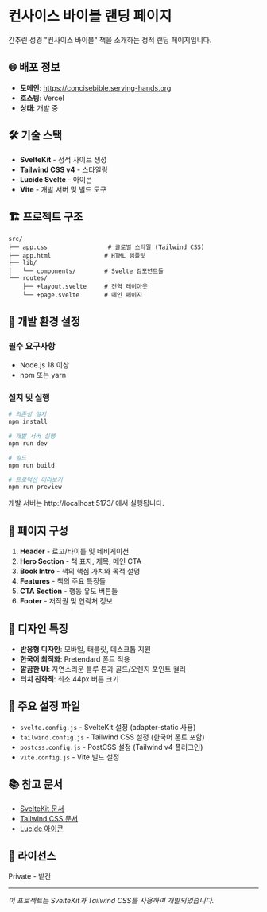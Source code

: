 # 컨사이스 바이블 랜딩 페이지

간추린 성경 "컨사이스 바이블" 책을 소개하는 정적 랜딩 페이지입니다.

## 🌐 배포 정보

- **도메인**: https://concisebible.serving-hands.org
- **호스팅**: Vercel
- **상태**: 개발 중

## 🛠 기술 스택

- **SvelteKit** - 정적 사이트 생성
- **Tailwind CSS v4** - 스타일링
- **Lucide Svelte** - 아이콘
- **Vite** - 개발 서버 및 빌드 도구

## 🏗 프로젝트 구조

```
src/
├── app.css                 # 글로벌 스타일 (Tailwind CSS)
├── app.html               # HTML 템플릿
├── lib/
│   └── components/        # Svelte 컴포넌트들
└── routes/
    ├── +layout.svelte     # 전역 레이아웃
    └── +page.svelte       # 메인 페이지
```

## 🚀 개발 환경 설정

### 필수 요구사항
- Node.js 18 이상
- npm 또는 yarn

### 설치 및 실행

```bash
# 의존성 설치
npm install

# 개발 서버 실행
npm run dev

# 빌드
npm run build

# 프로덕션 미리보기
npm run preview
```

개발 서버는 http://localhost:5173/ 에서 실행됩니다.

## 📱 페이지 구성

1. **Header** - 로고/타이틀 및 네비게이션
2. **Hero Section** - 책 표지, 제목, 메인 CTA
3. **Book Intro** - 책의 핵심 가치와 목적 설명
4. **Features** - 책의 주요 특징들
5. **CTA Section** - 행동 유도 버튼들
6. **Footer** - 저작권 및 연락처 정보

## 🎨 디자인 특징

- **반응형 디자인**: 모바일, 태블릿, 데스크톱 지원
- **한국어 최적화**: Pretendard 폰트 적용
- **깔끔한 UI**: 자연스러운 블루 톤과 골드/오렌지 포인트 컬러
- **터치 친화적**: 최소 44px 버튼 크기

## 🔧 주요 설정 파일

- `svelte.config.js` - SvelteKit 설정 (adapter-static 사용)
- `tailwind.config.js` - Tailwind CSS 설정 (한국어 폰트 포함)
- `postcss.config.js` - PostCSS 설정 (Tailwind v4 플러그인)
- `vite.config.js` - Vite 빌드 설정

## 📚 참고 문서

- [SvelteKit 문서](https://kit.svelte.dev/)
- [Tailwind CSS 문서](https://tailwindcss.com/)
- [Lucide 아이콘](https://lucide.dev/)

## 📝 라이선스

Private - 밭간

---

*이 프로젝트는 SvelteKit과 Tailwind CSS를 사용하여 개발되었습니다.*